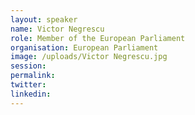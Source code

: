```yaml
---
layout: speaker
name: Victor Negrescu
role: Member of the European Parliament
organisation: European Parliament
image: /uploads/Victor Negrescu.jpg
session:
permalink:
twitter:
linkedin:
---
```



